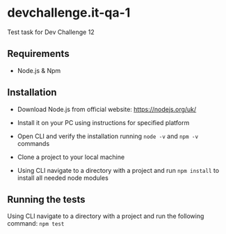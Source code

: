 # devchallenge.it-qa-1
Test task for Dev Challenge 12

## Requirements

- Node.js & Npm

## Installation

- Download Node.js from official website: https://nodejs.org/uk/

- Install it on your PC using instructions for specified platform

- Open CLI and verify the installation running ```node -v``` and ```npm -v``` commands

- Clone a project to your local machine

- Using CLI navigate to a directory with a project and run ```npm install``` to install all needed node modules

## Running the tests

Using CLI navigate to a directory with a project and run the following command: ```npm test```



